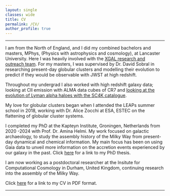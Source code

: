 ```yaml
---
layout: single
classes: wide
title: CV
permalink: /CV/
author_profile: true
---
```

 
---
I am from the North of  England, and I did my combined bachelors and masters, 
MPhys, (Physics with astrophysics and cosmology), at Lancaster University. Here I was heavily involved with the [XGAL research and outreach team](https://xgalweb.wordpress.com).
For my masters, I was supervised by Dr. David Sobral in researching present-day globular clusters 
and modelling their evolution to predict if they would be observable with JWST at high redshift. 

Throughout my undergrad I also worked with high redshift galaxy data; looking at CII 
emission with ALMA data cubes of CR7 and [looking at the evolution of Lyman alpha haloes 
with the SC4K catalogue](https://xgalweb.wordpress.com/lyman-alpha-haloes-across-cosmic-time/). 

My love for globular clusters began when I attended the LEAPs summer school in 2018, 
working with Dr. Alice Zocchi at ESA, ESTEC on the flattening of globular cluster systems.

I completed my PhD at the Kapteyn Institute, Groningen, Netherlands from 2020 -2024 with Prof. Dr. Amina Helmi. My work focused on galactic archaeology, to study the assembly history of the Milky Way
from present-day dynamical and chemical information. My main focus has been on using Gaia 
data to unveil more information on the accretion events experienced by our galaxy in the past. Click [here](https://research.rug.nl/en/publications/galactic-ancestry-in-the-gaia-era) for a link to my PhD thesis. 

I am now working as a postdoctoral researcher at the Insitute for Computational Cosmology in Durham, United Kingdom, continuing research into the assembly of the Milky Way. 

Click [here](https://nbviewer.org/github/emma-l-dodd/emma-l-dodd.github.io/blob/master/assets/files/Emma_Dodd_CV.pdf) for a link to my CV in PDF format.

---





